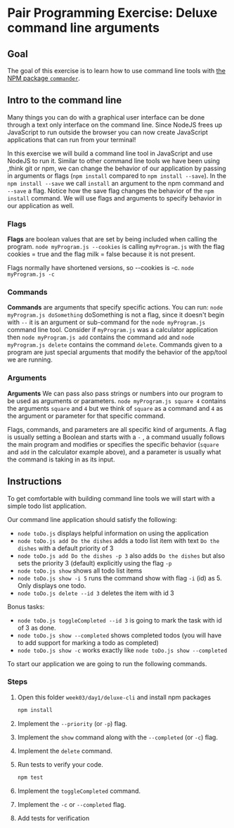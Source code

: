 # Pair Programming Exercise: Deluxe command line arguments

## Goal

The goal of this exercise is to learn how to use command line tools with [the NPM package `commander`](https://www.npmjs.com/package/commander).

## Intro to the command line

Many things you can do with a graphical user interface can be done through a text only interface on the command line. Since NodeJS frees up JavaScript to run outside the browser you can now create JavaScript applications that can run from your terminal!

In this exercise we will build a command line tool in JavaScript and use NodeJS to run it. Similar to other command line tools we have been using ,think git or npm, we can change the behavior of our application by passing in arguments or flags (`npm install` compared to `npm install --save`). In the `npm install --save` we call `install` an argument to the npm command and `--save` a flag. Notice how the save flag changes the behavior of the `npm install` command. We will use flags and arguments to specify behavior in our application as well.


### Flags

**Flags** are boolean values that are set by being included when calling the program.
`node myProgram.js --cookies` is calling `myProgram.js` with the flag cookies
= true and the flag milk = false because it is not present.

Flags normally have shortened versions, so --cookies is -c.
`node myProgram.js -c`

### Commands

**Commands** are arguments that specify specific actions. You can run:
`node myProgram.js doSomething` doSomething is not a flag, since it doesn't begin with `--`
it is an argument or sub-command for the `node myProgram.js` command line tool. Consider if `myProgram.js` was a calculator application then `node myProgram.js add` contains the command `add` and `node myProgram.js delete` contains the command `delete`. Commands given to a program are just special arguments that modify the behavior of the app/tool we are running.

### Arguments

**Arguments** We can pass also pass strings or numbers into our program to be used as arguments or parameters.
`node myProgram.js square 4` contains the arguments `square` and `4` but we think of `square` as a command and `4` as the argument or parameter for that specific command.

Flags, commands, and parameters are all specific kind of arguments. A flag is usually setting a Boolean and starts with a `-` , a command usually follows the main program and modifies or specifies the specific behavior (`square` and `add` in the calculator example above), and a parameter is usually what the command is taking in as its input.

## Instructions

To get comfortable with building command line tools we will start with a simple todo list application.

Our command line application should satisfy the following:

- `node toDo.js` displays helpful information on using the application
- `node toDo.js add Do the dishes` adds a todo list item with text `Do the dishes` with a default priority of 3
- `node toDo.js add Do the dishes -p 3`  also adds `Do the dishes` but also sets the priority 3 (default) explicitly using the flag `-p`
- `node toDo.js show` shows all todo list items
- `node toDo.js show -i 5` runs the command show with flag `-i` (id) as 5. Only displays one todo.
- `node toDo.js delete --id 3` deletes the item with id 3

Bonus tasks:

- `node toDo.js toggleCompleted --id 3` is going to mark the task with id of 3 as done.
- `node toDo.js show --completed` shows completed todos (you will have to add support for marking a todo as completed)
- `node toDo.js show -c` works exactly like `node toDo.js show --completed`

To start our application we are going to run the following commands.

### Steps

1. Open this folder `week03/day1/deluxe-cli` and install npm packages

    ```bash
    npm install
    ```

1. Implement the `--priority` (or `-p`) flag.
1. Implement the `show` command along with the `--completed` (or `-c`) flag.
1. Implement the `delete` command.
1. Run tests to verify your code.

    ```bash
    npm test
    ```

1. Implement the `toggleCompleted` command.
1. Implement the `-c` or `--completed` flag.
1. Add tests for verification
